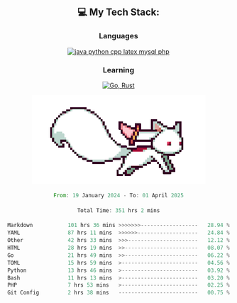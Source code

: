 
<div align="center">
<br>

## 💻 My Tech Stack:

### Languages

[![java python cpp latex mysql php](https://skillicons.dev/icons?i=java,python,cpp,latex,mysql,php)](https://skillicons.dev)

### Learning

[![Go, Rust](https://skillicons.dev/icons?i=go,rust)](https://skillicons.dev)

<center>

<img src="kyubey.gif" alt="Alt-Text" title="" >

</center>


<!--START_SECTION:waka-->

```rust
From: 19 January 2024 - To: 01 April 2025

Total Time: 351 hrs 2 mins

Markdown           101 hrs 36 mins >>>>>>>------------------   28.94 %
YAML               87 hrs 11 mins  >>>>>>-------------------   24.84 %
Other              42 hrs 33 mins  >>>----------------------   12.12 %
HTML               28 hrs 19 mins  >>-----------------------   08.07 %
Go                 21 hrs 49 mins  >>-----------------------   06.22 %
TOML               15 hrs 59 mins  >------------------------   04.56 %
Python             13 hrs 46 mins  >------------------------   03.92 %
Bash               11 hrs 13 mins  >------------------------   03.20 %
PHP                7 hrs 53 mins   >------------------------   02.25 %
Git Config         2 hrs 38 mins   -------------------------   00.75 %
```

<!--END_SECTION:waka-->
